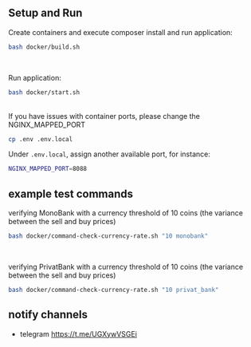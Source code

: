 ## Setup and Run

Create containers and execute composer install and run application:
```bash
bash docker/build.sh
```
<br />

Run application:
```bash
bash docker/start.sh
```

<br />
If you have issues with container ports, please change the NGINX_MAPPED_PORT

```bash
cp .env .env.local
```
Under `.env.local`, assign another available port, for instance:
```bash
NGINX_MAPPED_PORT=8088
```
## example test commands

verifying MonoBank with a currency threshold of 10 coins (the variance between the sell and buy prices)

```bash
bash docker/command-check-currency-rate.sh "10 monobank"
```
<br />

verifying PrivatBank with a currency threshold of 10 coins (the variance between the sell and buy prices)

```bash
bash docker/command-check-currency-rate.sh "10 privat_bank"
```

## notify channels

- telegram https://t.me/UGXywVSGEi
